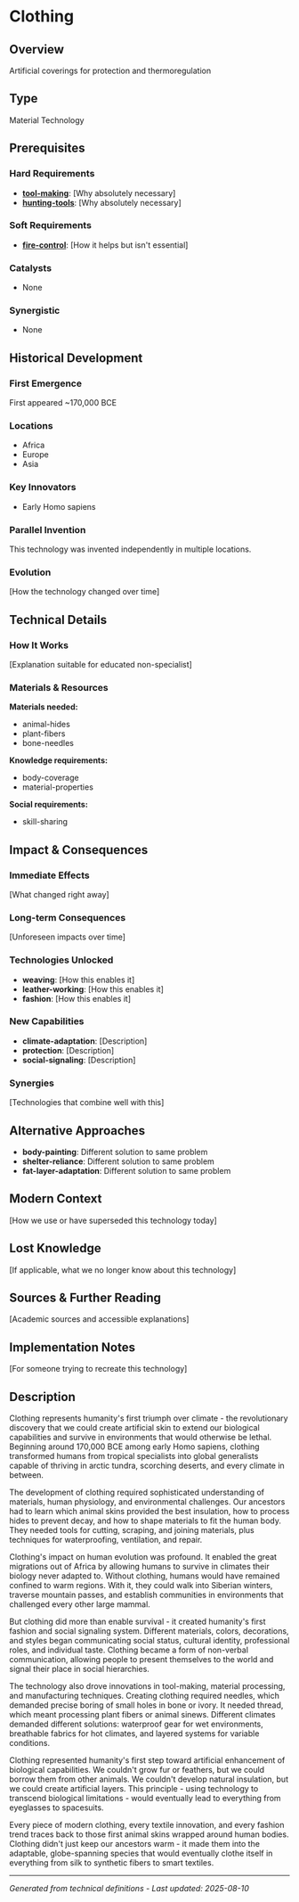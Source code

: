 # Clothing

## Overview
Artificial coverings for protection and thermoregulation

## Type
Material Technology

## Prerequisites

### Hard Requirements
- **[tool-making](../tool-making/README.md)**: [Why absolutely necessary]
- **[hunting-tools](../hunting-tools/README.md)**: [Why absolutely necessary]

### Soft Requirements
- **[fire-control](../fire-control/README.md)**: [How it helps but isn't essential]

### Catalysts
- None

### Synergistic
- None

## Historical Development

### First Emergence
First appeared ~170,000 BCE

### Locations
- Africa
- Europe
- Asia

### Key Innovators
- Early Homo sapiens

### Parallel Invention
This technology was invented independently in multiple locations.

### Evolution
[How the technology changed over time]

## Technical Details

### How It Works
[Explanation suitable for educated non-specialist]

### Materials & Resources
**Materials needed:**
- animal-hides
- plant-fibers
- bone-needles


**Knowledge requirements:**
- body-coverage
- material-properties


**Social requirements:**
- skill-sharing

## Impact & Consequences

### Immediate Effects
[What changed right away]

### Long-term Consequences
[Unforeseen impacts over time]

### Technologies Unlocked
- **weaving**: [How this enables it]
- **leather-working**: [How this enables it]
- **fashion**: [How this enables it]

### New Capabilities
- **climate-adaptation**: [Description]
- **protection**: [Description]
- **social-signaling**: [Description]

### Synergies
[Technologies that combine well with this]

## Alternative Approaches
- **body-painting**: Different solution to same problem
- **shelter-reliance**: Different solution to same problem
- **fat-layer-adaptation**: Different solution to same problem

## Modern Context
[How we use or have superseded this technology today]

## Lost Knowledge
[If applicable, what we no longer know about this technology]

## Sources & Further Reading
[Academic sources and accessible explanations]

## Implementation Notes
[For someone trying to recreate this technology]

## Description













Clothing represents humanity's first triumph over climate - the revolutionary discovery that we could create artificial skin to extend our biological capabilities and survive in environments that would otherwise be lethal. Beginning around 170,000 BCE among early Homo sapiens, clothing transformed humans from tropical specialists into global generalists capable of thriving in arctic tundra, scorching deserts, and every climate in between.

The development of clothing required sophisticated understanding of materials, human physiology, and environmental challenges. Our ancestors had to learn which animal skins provided the best insulation, how to process hides to prevent decay, and how to shape materials to fit the human body. They needed tools for cutting, scraping, and joining materials, plus techniques for waterproofing, ventilation, and repair.

Clothing's impact on human evolution was profound. It enabled the great migrations out of Africa by allowing humans to survive in climates their biology never adapted to. Without clothing, humans would have remained confined to warm regions. With it, they could walk into Siberian winters, traverse mountain passes, and establish communities in environments that challenged every other large mammal.

But clothing did more than enable survival - it created humanity's first fashion and social signaling system. Different materials, colors, decorations, and styles began communicating social status, cultural identity, professional roles, and individual taste. Clothing became a form of non-verbal communication, allowing people to present themselves to the world and signal their place in social hierarchies.

The technology also drove innovations in tool-making, material processing, and manufacturing techniques. Creating clothing required needles, which demanded precise boring of small holes in bone or ivory. It needed thread, which meant processing plant fibers or animal sinews. Different climates demanded different solutions: waterproof gear for wet environments, breathable fabrics for hot climates, and layered systems for variable conditions.

Clothing represented humanity's first step toward artificial enhancement of biological capabilities. We couldn't grow fur or feathers, but we could borrow them from other animals. We couldn't develop natural insulation, but we could create artificial layers. This principle - using technology to transcend biological limitations - would eventually lead to everything from eyeglasses to spacesuits.

Every piece of modern clothing, every textile innovation, and every fashion trend traces back to those first animal skins wrapped around human bodies. Clothing didn't just keep our ancestors warm - it made them into the adaptable, globe-spanning species that would eventually clothe itself in everything from silk to synthetic fibers to smart textiles.

---
*Generated from technical definitions - Last updated: 2025-08-10*

